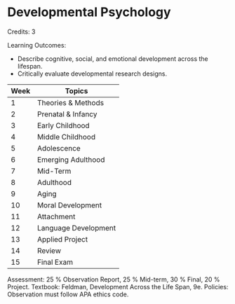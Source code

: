 # Developmental Psychology

Credits: 3

Learning Outcomes:
- Describe cognitive, social, and emotional development across the lifespan.
- Critically evaluate developmental research designs.

| Week | Topics               |
| ---- | -------------------- |
| 1    | Theories & Methods   |
| 2    | Prenatal & Infancy   |
| 3    | Early Childhood      |
| 4    | Middle Childhood     |
| 5    | Adolescence          |
| 6    | Emerging Adulthood   |
| 7    | Mid-Term             |
| 8    | Adulthood            |
| 9    | Aging                |
| 10   | Moral Development    |
| 11   | Attachment           |
| 12   | Language Development |
| 13   | Applied Project      |
| 14   | Review               |
| 15   | Final Exam           |

Assessment: 25 % Observation Report, 25 % Mid-term, 30 % Final, 20 % Project.
Textbook: Feldman, Development Across the Life Span, 9e.
Policies: Observation must follow APA ethics code.